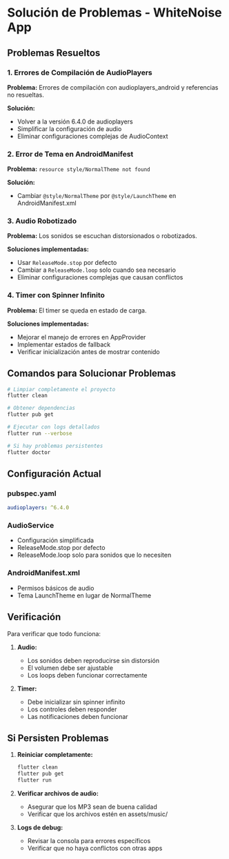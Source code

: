 # Solución de Problemas - WhiteNoise App

## Problemas Resueltos

### 1. Errores de Compilación de AudioPlayers

**Problema:** Errores de compilación con audioplayers_android y referencias no resueltas.

**Solución:**
- Volver a la versión 6.4.0 de audioplayers
- Simplificar la configuración de audio
- Eliminar configuraciones complejas de AudioContext

### 2. Error de Tema en AndroidManifest

**Problema:** `resource style/NormalTheme not found`

**Solución:**
- Cambiar `@style/NormalTheme` por `@style/LaunchTheme` en AndroidManifest.xml

### 3. Audio Robotizado

**Problema:** Los sonidos se escuchan distorsionados o robotizados.

**Soluciones implementadas:**
- Usar `ReleaseMode.stop` por defecto
- Cambiar a `ReleaseMode.loop` solo cuando sea necesario
- Eliminar configuraciones complejas que causan conflictos

### 4. Timer con Spinner Infinito

**Problema:** El timer se queda en estado de carga.

**Soluciones implementadas:**
- Mejorar el manejo de errores en AppProvider
- Implementar estados de fallback
- Verificar inicialización antes de mostrar contenido

## Comandos para Solucionar Problemas

```bash
# Limpiar completamente el proyecto
flutter clean

# Obtener dependencias
flutter pub get

# Ejecutar con logs detallados
flutter run --verbose

# Si hay problemas persistentes
flutter doctor
```

## Configuración Actual

### pubspec.yaml
```yaml
audioplayers: ^6.4.0
```

### AudioService
- Configuración simplificada
- ReleaseMode.stop por defecto
- ReleaseMode.loop solo para sonidos que lo necesiten

### AndroidManifest.xml
- Permisos básicos de audio
- Tema LaunchTheme en lugar de NormalTheme

## Verificación

Para verificar que todo funciona:

1. **Audio:**
   - Los sonidos deben reproducirse sin distorsión
   - El volumen debe ser ajustable
   - Los loops deben funcionar correctamente

2. **Timer:**
   - Debe inicializar sin spinner infinito
   - Los controles deben responder
   - Las notificaciones deben funcionar

## Si Persisten Problemas

1. **Reiniciar completamente:**
   ```bash
   flutter clean
   flutter pub get
   flutter run
   ```

2. **Verificar archivos de audio:**
   - Asegurar que los MP3 sean de buena calidad
   - Verificar que los archivos estén en assets/music/

3. **Logs de debug:**
   - Revisar la consola para errores específicos
   - Verificar que no haya conflictos con otras apps 